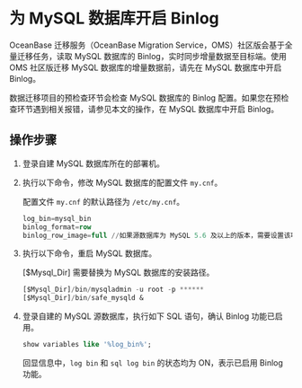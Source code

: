 # 为 MySQL 数据库开启 Binlog

OceanBase 迁移服务（OceanBase Migration Service，OMS）社区版会基于全量迁移任务，读取 MySQL 数据库的 Binlog，实时同步增量数据至目标端。使用 OMS 社区版迁移 MySQL 数据库的增量数据前，请先在 MySQL 数据库中开启 Binlog。

数据迁移项目的预检查环节会检查 MySQL 数据库的 Binlog 配置。如果您在预检查环节遇到相关报错，请参见本文的操作，在 MySQL 数据库中开启 Binlog。

## 操作步骤

1. 登录自建 MySQL 数据库所在的部署机。

2. 执行以下命令，修改 MySQL 数据库的配置文件 `my.cnf`。

   配置文件 `my.cnf` 的默认路径为 `/etc/my.cnf`。

   ```sql
   log_bin=mysql_bin
   binlog_format=row
   binlog_row_image=full //如果源数据库为 MySQL 5.6 及以上的版本，需要设置该项参数。
   ```

3. 执行以下命令，重启 MySQL 数据库。

   \[$Mysql_Dir\] 需要替换为 MySQL 数据库的安装路径。

   ```sql
   [$Mysql_Dir]/bin/mysqladmin -u root -p ******
   [$Mysql_Dir]/bin/safe_mysqld &
   ```

4. 登录自建的 MySQL 源数据库，执行如下 SQL 语句，确认 Binlog 功能已启用。

   ```sql
   show variables like '%log_bin%';
   ```

   回显信息中，`log bin` 和 `sql log bin` 的状态均为 ON，表示已启用 Binlog 功能。
